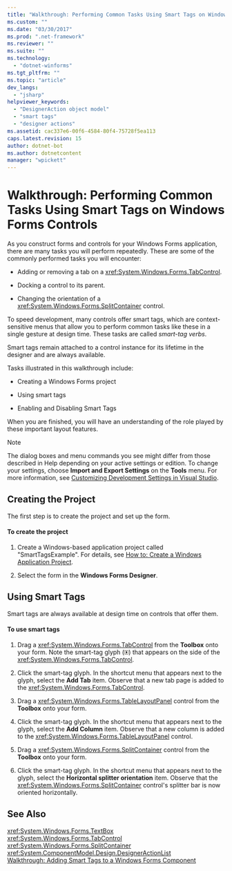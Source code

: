 ```yaml
---
title: "Walkthrough: Performing Common Tasks Using Smart Tags on Windows Forms Controls"
ms.custom: ""
ms.date: "03/30/2017"
ms.prod: ".net-framework"
ms.reviewer: ""
ms.suite: ""
ms.technology: 
  - "dotnet-winforms"
ms.tgt_pltfrm: ""
ms.topic: "article"
dev_langs: 
  - "jsharp"
helpviewer_keywords: 
  - "DesignerAction object model"
  - "smart tags"
  - "designer actions"
ms.assetid: cac337e6-00f6-4584-80f4-75728f5ea113
caps.latest.revision: 15
author: dotnet-bot
ms.author: dotnetcontent
manager: "wpickett"
---
```

# Walkthrough: Performing Common Tasks Using Smart Tags on Windows Forms Controls
As you construct forms and controls for your Windows Forms application, there are many tasks you will perform repeatedly. These are some of the commonly performed tasks you will encounter:  
  
-   Adding or removing a tab on a <xref:System.Windows.Forms.TabControl>.  
  
-   Docking a control to its parent.  
  
-   Changing the orientation of a <xref:System.Windows.Forms.SplitContainer> control.  
  
 To speed development, many controls offer smart tags, which are context-sensitive menus that allow you to perform common tasks like these in a single gesture at design time. These tasks are called *smart-tag verbs*.  
  
 Smart tags remain attached to a control instance for its lifetime in the designer and are always available.  
  
 Tasks illustrated in this walkthrough include:  
  
-   Creating a Windows Forms project  
  
-   Using smart tags  
  
-   Enabling and Disabling Smart Tags  
  
 When you are finished, you will have an understanding of the role played by these important layout features.  
  
> [!NOTE]
>  The dialog boxes and menu commands you see might differ from those described in Help depending on your active settings or edition. To change your settings, choose **Import and Export Settings** on the **Tools** menu. For more information, see [Customizing Development Settings in Visual Studio](http://msdn.microsoft.com/en-us/22c4debb-4e31-47a8-8f19-16f328d7dcd3).  
  
## Creating the Project  
 The first step is to create the project and set up the form.  
  
#### To create the project  
  
1.  Create a Windows-based application project called "SmartTagsExample". For details, see [How to: Create a Windows Application Project](http://msdn.microsoft.com/en-us/b2f93fed-c635-4705-8d0e-cf079a264efa).  
  
2.  Select the form in the **Windows Forms Designer**.  
  
## Using Smart Tags  
 Smart tags are always available at design time on controls that offer them.  
  
#### To use smart tags  
  
1.  Drag a <xref:System.Windows.Forms.TabControl> from the **Toolbox** onto your form. Note the smart-tag glyph (![Smart Tag Glyph](../../../../docs/framework/winforms/controls/media/vs-winformsmttagglyph.gif "VS_WinFormSmtTagGlyph")) that appears on the side of the <xref:System.Windows.Forms.TabControl>.  
  
2.  Click the smart-tag glyph. In the shortcut menu that appears next to the glyph, select the **Add Tab** item. Observe that a new tab page is added to the <xref:System.Windows.Forms.TabControl>.  
  
3.  Drag a <xref:System.Windows.Forms.TableLayoutPanel> control from the **Toolbox** onto your form.  
  
4.  Click the smart-tag glyph. In the shortcut menu that appears next to the glyph, select the **Add Column** item. Observe that a new column is added to the <xref:System.Windows.Forms.TableLayoutPanel> control.  
  
5.  Drag a <xref:System.Windows.Forms.SplitContainer> control from the **Toolbox** onto your form.  
  
6.  Click the smart-tag glyph. In the shortcut menu that appears next to the glyph, select the **Horizontal splitter orientation** item. Observe that the <xref:System.Windows.Forms.SplitContainer> control's splitter bar is now oriented horizontally.  
  
## See Also  
 <xref:System.Windows.Forms.TextBox>   
 <xref:System.Windows.Forms.TabControl>   
 <xref:System.Windows.Forms.SplitContainer>   
 <xref:System.ComponentModel.Design.DesignerActionList>   
 [Walkthrough: Adding Smart Tags to a Windows Forms Component](http://msdn.microsoft.com/library/a6814169-fa7d-4527-808c-637ca5c95f63)
